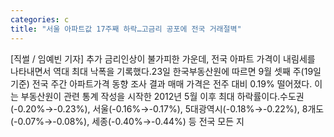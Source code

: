```yaml
---
categories: c
title: "서울 아파트값 17주째 하락…고금리 공포에 전국 거래절벽"
---
```

[직썰 / 임예빈 기자] 추가 금리인상이 불가피한 가운데, 전국 아파트 가격이 내림세를 나타내면서 역대 최대 낙폭을 기록했다.23일 한국부동산원에 따르면 9월 셋째 주(19일 기준) 전국 주간 아파트가격 동향 조사 결과 매매 가격은 전주 대비 0.19% 떨어졌다. 이는 부동산원이 관련 통계 작성을 시작한 2012년 5월 이후 최대 하락률이다.수도권(-0.20%→-0.23%), 서울(-0.16%→-0.17%), 5대광역시(-0.18%→-0.22%), 8개도(-0.07%→-0.08%), 세종(-0.40%→-0.44%) 등 전국 모든 지